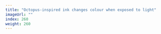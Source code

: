 ```yaml
---
title: "Octopus-inspired ink changes colour when exposed to light"
imageUrl: ""
index: 260
weight: 260
---
```

